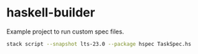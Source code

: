 # haskell-builder

Example project to run custom spec files.

```sh
stack script --snapshot lts-23.0 --package hspec TaskSpec.hs
```

